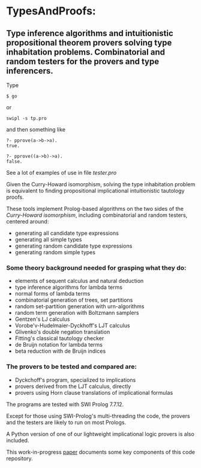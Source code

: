# TypesAndProofs:

## Type inference algorithms and intuitionistic propositional theorem provers solving type inhabitation problems. Combinatorial and random testers for the provers and type inferencers.

Type

```
$ go
```

or

```
swipl -s tp.pro
```
and then something like

```
?- pprove(a->b->a).
true.
```

```
?- pprove((a->b)->a).
false.
```

See a lot of examples of use in file *tester.pro*

Given the Curry-Howard isomorphism, solving the type inhabitation problem is equivalent to finding propositional implicational intuitionistic tautology proofs.

These tools implement Prolog-based algorithms on the two sides of the *Curry-Howard isomorphism*, including combinatorial and random testers, centered around:

- generating all candidate type expressions
- generating all simple types
- generating random candidate type expressions
- generating random simple types

### Some theory background needed for grasping what they do:

- elements of sequent calculus and natural deduction
- type inference algorithms for lambda terms
- normal forms of lambda terms
- combinatorial generation of trees, set partitions
- random set-partition generation with urn-algorithms 
- random term generation with Boltzmann samplers
- Gentzen's LJ calculus
- Vorobe'v-Hudelmaier-Dyckhoff's LJT calculus
- Glivenko's double negation translation
- Fitting's classical tautology checker
- de Bruijn notation for lambda terms
- beta reduction with de Bruijn indices


### The provers to be tested and compared are:

- Dyckchoff's program, specialized to implications
- provers derived from the LJT calculus, directly
- provers using Horn clause translations of implicational formulas

The programs are tested with SWI Prolog 7.7.12.

Except for those using SWI-Prolog's multi-threading the code, the provers and the testers are likely to run on most Prologs.

A Python version of one of our lightweight implicational logic provers is also included.

This work-in-progress [paper](https://github.com/ptarau/TypesAndProofs/tree/master/docs/iprover.pdf) documents some key components of this code repository.